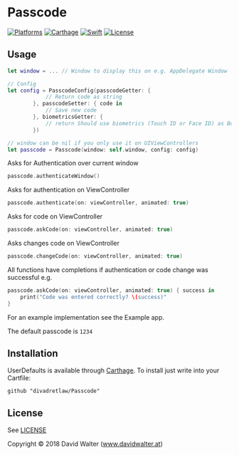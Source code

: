 # Passcode

[![Platforms](https://img.shields.io/travis/divadretlaw/Passcode.svg?style=flat-square)](https://travis-ci.org/divadretlaw/Passcode)
[![Carthage](https://img.shields.io/badge/Carthage-compatible-4BC51D.svg?style=flat-square)](https://github.com/Carthage/Carthage)
[![Swift](https://img.shields.io/badge/swift-4.0-orange.svg?style=flat-square)](https://swift.org)
[![License](https://img.shields.io/github/license/divadretlaw/Passcode.svg?style=flat-square)](LICENSE)

## Usage

```swift
let window = ... // Window to display this on e.g. AppDelegate Window

// Config
let config = PasscodeConfig(passcodeGetter: {
            // Return code as string
        }, passcodeSetter: { code in
            // Save new code
        }, biometricsGetter: {
            // return Should use biometrics (Touch ID or Face ID) as Bool
        })

// window can be nil if you only use it on UIViewControllers
let passcode = Passcode(window: self.window, config: config)
```

Asks for Authentication over current window

```swift
passcode.authenticateWindow()
```

Asks for authentication on ViewController

```swift
passcode.authenticate(on: viewController, animated: true)
```

Asks for code on ViewController

```swift
passcode.askCode(on: viewController, animated: true)
```

Asks changes code on ViewController

```swift
passcode.changeCode(on: viewController, animated: true)
```

All functions have completions if authentication or code change was successful e.g.

```swift
passcode.askCode(on: viewController, animated: true) { success in
	print("Code was entered correctly? \(success)"
}
```

For an example implementation see the Example app.

The default passcode is `1234`

## Installation

UserDefaults is available through [Carthage](https://github.com/Carthage/Carthage). To install just write into your Cartfile:
 
```
github "divadretlaw/Passcode"
```

## License

See [LICENSE](LICENSE)

Copyright © 2018 David Walter \(www.davidwalter.at)